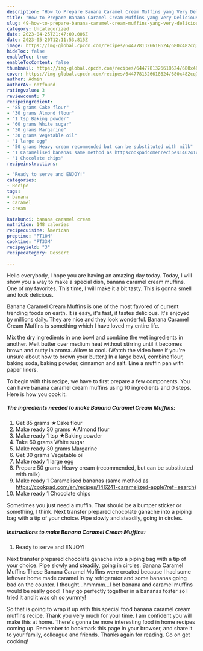 ```yaml
---
description: "How to Prepare Banana Caramel Cream Muffins yang Very Delicious}"
title: "How to Prepare Banana Caramel Cream Muffins yang Very Delicious}"
slug: 49-how-to-prepare-banana-caramel-cream-muffins-yang-very-delicious
category: Uncategorized
date: 2023-04-25T21:47:09.006Z
date: 2023-05-20T12:11:53.815Z
image: https://img-global.cpcdn.com/recipes/6447781326618624/680x482cq70/banana-caramel-cream-muffins-recipe-main-photo.jpg
hideToc: false
enableToc: true
enableTocContent: false
thumbnail: https://img-global.cpcdn.com/recipes/6447781326618624/680x482cq70/banana-caramel-cream-muffins-recipe-main-photo.jpg
cover: https://img-global.cpcdn.com/recipes/6447781326618624/680x482cq70/banana-caramel-cream-muffins-recipe-main-photo.jpg
author: Admin
authorAv: notfound
ratingvalue: 3
reviewcount: 7
recipeingredient:
- "85 grams Cake flour"
- "30 grams Almond flour"
- "1 tsp Baking powder"
- "60 grams White sugar"
- "30 grams Margarine"
- "30 grams Vegetable oil"
- "1 large egg"
- "50 grams Heavy cream recommended but can be substituted with milk"
- "1 Caramelised bananas same method as httpscookpadcomenrecipes146241caramelizedapplerefsearch"
- "1 Chocolate chips"
recipeinstructions:

- "Ready to serve and ENJOY!"
categories:
- Recipe
tags:
- banana
- caramel
- cream

katakunci: banana caramel cream 
nutrition: 148 calories
recipecuisine: American
preptime: "PT10M"
cooktime: "PT33M"
recipeyield: "3"
recipecategory: Dessert

---
```



Hello everybody, I hope you are having an amazing day today. Today, I will show you a way to make a special dish, banana caramel cream muffins. One of my favorites. This time, I will make it a bit tasty. This is gonna smell and look delicious.

Banana Caramel Cream Muffins is one of the most favored of current trending foods on earth. It is easy, it's fast, it tastes delicious. It's enjoyed by millions daily. They are nice and they look wonderful. Banana Caramel Cream Muffins is something which I have loved my entire life.

Mix the dry ingredients in one bowl and combine the wet ingredients in another. Melt butter over medium heat without stirring until it becomes brown and nutty in aroma. Allow to cool. (Watch the video here if you&#39;re unsure about how to brown your butter.) In a large bowl, combine flour, baking soda, baking powder, cinnamon and salt. Line a muffin pan with paper liners.


To begin with this recipe, we have to first prepare a few components. You can have banana caramel cream muffins using 10 ingredients and 0 steps. Here is how you cook it.

<!--inarticleads1-->

##### The ingredients needed to make Banana Caramel Cream Muffins:

1. Get 85 grams ★Cake flour
1. Make ready 30 grams ★Almond flour
1. Make ready 1 tsp ★Baking powder
1. Take 60 grams White sugar
1. Make ready 30 grams Margarine
1. Get 30 grams Vegetable oil
1. Make ready 1 large egg
1. Prepare 50 grams Heavy cream (recommended, but can be substituted with milk)
1. Make ready 1 Caramelised bananas (same method as https://cookpad.com/en/recipes/146241-caramelized-apple?ref=search)
1. Make ready 1 Chocolate chips


Sometimes you just need a muffin. That should be a bumper sticker or something, I think. Next transfer prepared chocolate ganache into a piping bag with a tip of your choice. Pipe slowly and steadily, going in circles. 

<!--inarticleads2-->

##### Instructions to make Banana Caramel Cream Muffins:


1. Ready to serve and ENJOY!

Next transfer prepared chocolate ganache into a piping bag with a tip of your choice. Pipe slowly and steadily, going in circles. Banana Caramel Muffins These Banana Caramel Muffins were created because I had some leftover home made caramel in my refrigerator and some bananas going bad on the counter. I thought…hmmmm…I bet banana and caramel muffins would be really good! They go perfectly together in a bananas foster so I tried it and it was oh so yummy! 

So that is going to wrap it up with this special food banana caramel cream muffins recipe. Thank you very much for your time. I am confident you will make this at home. There's gonna be more interesting food in home recipes coming up. Remember to bookmark this page in your browser, and share it to your family, colleague and friends. Thanks again for reading. Go on get cooking!
